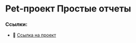 # Pet-проект Простые отчеты

### Ссылки:
* :eyes: [Ссылка на проект](https://gutmalina.github.io/simple-reports)